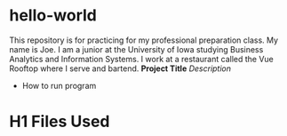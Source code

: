 # hello-world
This repository is for practicing for my professional preparation class.
My name is Joe. I am a junior at the University of Iowa studying Business Analytics and Information Systems. I work at a restaurant called the Vue Rooftop where I serve and bartend.
**Project Title**
*Description*
- How to run program
# H1 Files Used
